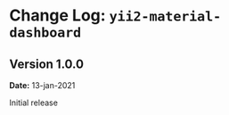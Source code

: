 Change Log: `yii2-material-dashboard`
==============================

## Version 1.0.0

**Date:** 13-jan-2021

Initial release